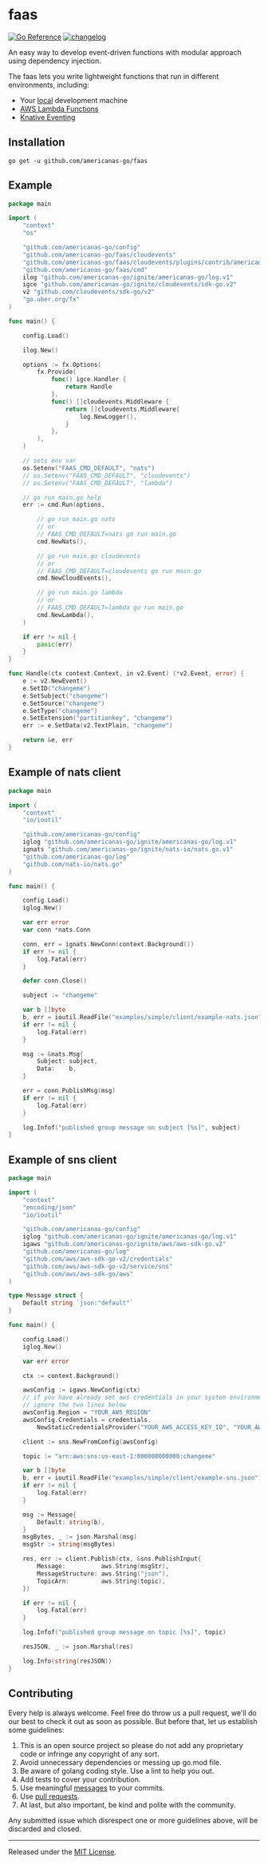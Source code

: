 faas
=======
[![Go Reference](https://pkg.go.dev/badge/github.com/americanas-go/log.svg)](https://pkg.go.dev/github.com/americanas-go/faas)
[![changelog](https://camo.githubusercontent.com/4d89fc2186d69bdbb2c6ea6cb54ab16915be5e5e0b63a393e87a75741f1baa8c/68747470733a2f2f696d672e736869656c64732e696f2f62616467652f6368616e67656c6f672d4348414e47454c4f472e6d642d253233453035373335)](CHANGELOG.md)

An easy way to develop event-driven functions with modular approach using dependency injection.

The faas lets you write lightweight functions that run in different environments, including:

*   Your [local](https://github.com/nats-io/nats.go) development machine
*   [AWS Lambda Functions](https://github.com/aws/aws-lambda-go)
*   [Knative Eventing](https://github.com/knative/eventing)

Installation
------------

	go get -u github.com/americanas-go/faas

Example
--------
```go
package main

import (
	"context"
	"os"

	"github.com/americanas-go/config"
	"github.com/americanas-go/faas/cloudevents"
	"github.com/americanas-go/faas/cloudevents/plugins/contrib/americanas-go/log.v1"
	"github.com/americanas-go/faas/cmd"
	ilog "github.com/americanas-go/ignite/americanas-go/log.v1"
	igce "github.com/americanas-go/ignite/cloudevents/sdk-go.v2"
	v2 "github.com/cloudevents/sdk-go/v2"
	"go.uber.org/fx"
)

func main() {

	config.Load()

	ilog.New()

	options := fx.Options(
		fx.Provide(
			func() igce.Handler {
				return Handle
			},
			func() []cloudevents.Middleware {
				return []cloudevents.Middleware{
					log.NewLogger(),
				}
			},
		),
	)

	// sets env var
	os.Setenv("FAAS_CMD_DEFAULT", "nats")
	// os.Setenv("FAAS_CMD_DEFAULT", "cloudevents")
	// os.Setenv("FAAS_CMD_DEFAULT", "lambda")

	// go run main.go help
	err := cmd.Run(options,

		// go run main.go nats
		// or
		// FAAS_CMD_DEFAULT=nats go run main.go
		cmd.NewNats(),

		// go run main.go cloudevents
		// or
		// FAAS_CMD_DEFAULT=cloudevents go run main.go
		cmd.NewCloudEvents(),

		// go run main.go lambda
		// or
		// FAAS_CMD_DEFAULT=lambda go run main.go
		cmd.NewLambda(),
	)

	if err != nil {
		panic(err)
	}
}

func Handle(ctx context.Context, in v2.Event) (*v2.Event, error) {
	e := v2.NewEvent()
	e.SetID("changeme")
	e.SetSubject("changeme")
	e.SetSource("changeme")
	e.SetType("changeme")
	e.SetExtension("partitionkey", "changeme")
	err := e.SetData(v2.TextPlain, "changeme")

	return &e, err
}
```

Example of nats client
--------
```go
package main

import (
	"context"
	"io/ioutil"

	"github.com/americanas-go/config"
	iglog "github.com/americanas-go/ignite/americanas-go/log.v1"
	ignats "github.com/americanas-go/ignite/nats-io/nats.go.v1"
	"github.com/americanas-go/log"
	"github.com/nats-io/nats.go"
)

func main() {

	config.Load()
	iglog.New()

	var err error
	var conn *nats.Conn

	conn, err = ignats.NewConn(context.Background())
	if err != nil {
		log.Fatal(err)
	}

	defer conn.Close()

	subject := "changeme"

	var b []byte
	b, err = ioutil.ReadFile("examples/simple/client/example-nats.json")
	if err != nil {
		log.Fatal(err)
	}

	msg := &nats.Msg{
		Subject: subject,
		Data:    b,
	}

	err = conn.PublishMsg(msg)
	if err != nil {
		log.Fatal(err)
	}

	log.Infof("published group message on subject [%s]", subject)
}
```

Example of sns client
--------
```go
package main

import (
	"context"
	"encoding/json"
	"io/ioutil"

	"github.com/americanas-go/config"
	iglog "github.com/americanas-go/ignite/americanas-go/log.v1"
	igaws "github.com/americanas-go/ignite/aws/aws-sdk-go.v2"
	"github.com/americanas-go/log"
	"github.com/aws/aws-sdk-go-v2/credentials"
	"github.com/aws/aws-sdk-go-v2/service/sns"
	"github.com/aws/aws-sdk-go/aws"
)

type Message struct {
	Default string `json:"default"`
}

func main() {

	config.Load()
	iglog.New()

	var err error

	ctx := context.Background()

	awsConfig := igaws.NewConfig(ctx)
	// if you have already set aws credentials in your system environment variables,
	// ignore the two lines below
	awsConfig.Region = "YOUR_AWS_REGION"
	awsConfig.Credentials = credentials.
		NewStaticCredentialsProvider("YOUR_AWS_ACCESS_KEY_ID", "YOUR_AWS_SECRET_ACCESS_KEY", "")

	client := sns.NewFromConfig(awsConfig)

	topic := "arn:aws:sns:us-east-1:000000000000:changeme"

	var b []byte
	b, err = ioutil.ReadFile("examples/simple/client/example-sns.json")
	if err != nil {
		log.Fatal(err)
	}

	msg := Message{
		Default: string(b),
	}
	msgBytes, _ := json.Marshal(msg)
	msgStr := string(msgBytes)

	res, err := client.Publish(ctx, &sns.PublishInput{
		Message:          aws.String(msgStr),
		MessageStructure: aws.String("json"),
		TopicArn:         aws.String(topic),
	})

	if err != nil {
		log.Fatal(err)
	}

	log.Infof("published group message on topic [%s]", topic)

	resJSON, _ := json.Marshal(res)

	log.Info(string(resJSON))
}
```

Contributing
--------
Every help is always welcome. Feel free do throw us a pull request, we'll do our best to check it out as soon as possible. But before that, let us establish some guidelines:

1. This is an open source project so please do not add any proprietary code or infringe any copyright of any sort.
2. Avoid unnecessary dependencies or messing up go.mod file.
3. Be aware of golang coding style. Use a lint to help you out.
4.  Add tests to cover your contribution.
5. Use meaningful [messages](https://medium.com/@menuka/writing-meaningful-git-commit-messages-a62756b65c81) to your commits.
6. Use [pull requests](https://help.github.com/en/github/collaborating-with-issues-and-pull-requests/about-pull-requests).
7. At last, but also important, be kind and polite with the community.

Any submitted issue which disrespect one or more guidelines above, will be discarded and closed.


<hr>

Released under the [MIT License](LICENSE).
